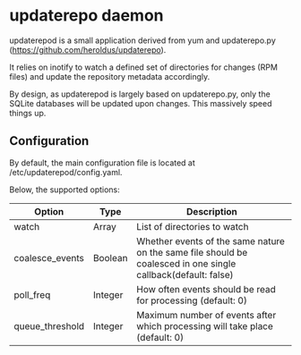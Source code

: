 # updaterepo daemon

updaterepod is a small application derived from yum and updaterepo.py (https://github.com/heroldus/updaterepo).

It relies on inotify to watch a defined set of directories for changes (RPM files) and update the repository metadata accordingly.

By design, as updaterepod is largely based on updaterepo.py, only the SQLite databases will be updated upon changes. This massively speed things up.

## Configuration
By default, the main configuration file is located at /etc/updaterepod/config.yaml.

Below, the supported options:

Option  | Type | Description
------------- | ------------- | -------------
watch  | Array | List of directories to watch
coalesce_events  | Boolean | Whether events of the same nature on the same file should be coalesced in one single callback(default: false)
poll_freq  | Integer | How often events should be read for processing (default: 0)
queue_threshold  | Integer | Maximum number of events after which processing will take place (default: 0)

